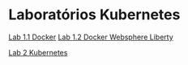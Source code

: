 # Laboratórios Kubernetes

[Lab 1.1 Docker](lab/DOCKER.md)
[Lab 1.2 Docker Websphere Liberty](lab/DOCKER-WS.md)

[Lab 2 Kubernetes](lab/KUBE.md)
